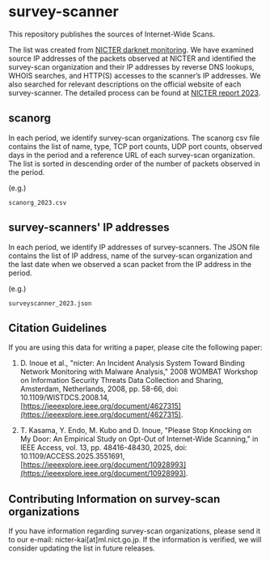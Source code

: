 # survey-scanner
This repository publishes the sources of Internet-Wide Scans.

The list was created from [NICTER darknet monitoring](https://www.nicter.jp/en). We have examined source IP addresses of the packets observed at NICTER and identified the survey-scan organization and their IP addresses by reverse DNS lookups, WHOIS searches, and HTTP(S) accesses to the scanner’s IP addresses. We also searched for relevant descriptions on the official website of each survey-scanner. The detailed process can be found at [NICTER report 2023](https://csl.nict.go.jp/report/NICTER_report_2023.pdf).

## scanorg
In each period, we identify survey-scan organizations. The scanorg csv file contains the list of name, type, TCP port counts, UDP port counts, observed days in the period and a reference URL of each survey-scan organization. The list is sorted in descending order of the number of packets observed in the period.

(e.g.)
```
scanorg_2023.csv
```

## survey-scanners' IP addresses
In each period, we identify IP addresses of survey-scanners. The JSON file contains the list of IP address, name of the survey-scan organization and the last date when we observed a scan packet from the IP address in the period.

(e.g.)
```
surveyscanner_2023.json
```

## Citation Guidelines
If you are using this data for writing a paper, please cite the following paper:

1. D. Inoue et al., "nicter: An Incident Analysis System Toward Binding Network Monitoring with Malware Analysis," 2008 WOMBAT Workshop on Information Security Threats Data Collection and Sharing, Amsterdam, Netherlands, 2008, pp. 58-66, doi: 10.1109/WISTDCS.2008.14, [https://ieeexplore.ieee.org/document/4627315](https://ieeexplore.ieee.org/document/4627315).

2. T. Kasama, Y. Endo, M. Kubo and D. Inoue, "Please Stop Knocking on My Door: An Empirical Study on Opt-Out of Internet-Wide Scanning," in IEEE Access, vol. 13, pp. 48416-48430, 2025, doi: 10.1109/ACCESS.2025.3551691, [https://ieeexplore.ieee.org/document/10928993](https://ieeexplore.ieee.org/document/10928993).


## Contributing Information on survey-scan organizations
If you have information regarding survey-scan organizations, please send it to our e-mail: nicter-kai[at]ml.nict.go.jp. If the information is verified, we will consider updating the list in future releases.
